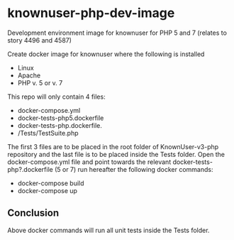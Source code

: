 # knownuser-php-dev-image
Development environment image for knownuser for PHP 5 and 7 (relates to story 4496 and 4587)

Create docker image for knownuser where the following is installed
- Linux
- Apache
- PHP v. 5 or v. 7

This repo will only contain 4 files:
- docker-compose.yml 
- docker-tests-php5.dockerfile
- docker-tests-php.dockerfile.
- /Tests/TestSuite.php

The first 3 files are to be placed in the root folder of KnownUser-v3-php repository and the last file is to be placed inside the Tests folder. 
Open the docker-compose.yml file and point towards the relevant docker-tests-php?.dockerfile (5 or 7)
run hereafter the following docker commands:
- docker-compose build
- docker-compose up 

## Conclusion
Above docker commands will run all unit tests inside the Tests folder.
